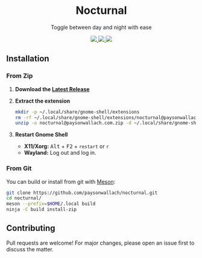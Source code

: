 <div align="center">
 <h1>Nocturnal</h1>
 <p>Toggle between day and night with ease</p>
 <a href=https://github.com/paysonwallach/nocturnal/release/latest>
   <img src=https://img.shields.io/github/v/release/paysonwallach/nocturnal?style=flat-square>
 </a>
 <a href=https://github.com/paysonwallach/nocturnal/blob/master/LICENSE>
   <img src=https://img.shields.io/github/license/paysonwallach/nocturnal?style=flat-square>
 </a>
 <a href=https://buymeacoffee.com/paysonwallach>
   <img src=https://img.shields.io/badge/donate-Buy%20me%20a%20coffe-yellow?style=flat-square>
 </a>
 <br>
</div>

## Installation

### From Zip

1. **Download the [Latest Release](https://github.com/paysonwallach/nocturnal/releases/latest)**

2. **Extract the extension**

   ```sh
   mkdir -p ~/.local/share/gnome-shell/extensions
   rm -rf ~/.local/share/gnome-shell/extensions/nocturnal@paysonwallach.com
   unzip -o nocturnal@paysonwallach.com.zip -d ~/.local/share/gnome-shell/extensions/nocturnal@paysonwallach.com
   ```

3. **Restart Gnome Shell**

   * **X11/Xorg:** <kbd>Alt</kbd> + <kbd>F2</kbd> + `restart` or `r`
   * **Wayland:** Log out and log in.

### From Git

You can build or install from git with [Meson](http://mesonbuild.com/):

```sh
git clone https://github.com/paysonwallach/nocturnal.git
cd nocturnal/
meson --prefix=$HOME/.local build
ninja -C build install-zip
```

## Contributing
Pull requests are welcome! For major changes, please open an issue first to discuss the matter.

